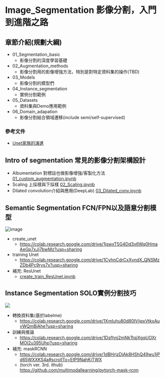# Image_Segmentation 影像分割，入門到進階之路
## 章節介紹(規劃大綱)
- 01_Segmentation_basic
  - 影像分割的深度學習基礎
- 02_Augmentation_methods
  - 影像分割用的影像增強方法，特別是對特定資料集的操作(TBD)
- 03_Models
  - 影像分割的模型們
- 04_Instance_segmentation
  - 實例分割範例
- 05_Datasets
  - 資料集與Demo應用範例
- 06_Domain_adapation
  - 影像分割結合領域遷移(include semi/self-supervised)

### 參考文件
- [Unet家族的演進](https://github.com/June103310110/Image_Segmentation/blob/main/PART2/README.md)

## Intro of segmentation 常見的影像分割架構設計
- Albumentation 對標註也做影像增強/客製化方法 [01_custom_augmentation.ipynb](https://colab.research.google.com/drive/1_2T0IFvjgj6kUb6UCIPDe0uLYu1seTSq?usp=sharing)
- Scaling 上採樣與下採樣 [02_Scaling.ipynb](https://colab.research.google.com/drive/1wU7gQeKBfhrYSPKKh8KyQwzpoJwb3Jix?usp=sharing)
- Dilated convolution介紹與應用(DeepLab) [03_Dilated_conv.ipynb](https://colab.research.google.com/drive/13WQ_UJQSu1ePM3w_p1z6Gw53Ac_ZulId?usp=sharing)

## Semantic Segmentation FCN/FPN以及語意分割模型
![image](https://user-images.githubusercontent.com/32012425/157360181-0dd63a80-05ca-4437-823d-5ced6b291620.png)
- create_unet
  - https://colab.research.google.com/drive/1jswxT5G4Dd3x6Wq0HmaAeGp7xJj7bwMz?usp=sharing
- training Unet
  - https://colab.research.google.com/drive/1CyhnCdrCxXvndX_QNSMzZDb4Pc9rys7x?usp=sharing
- 補充: ResUnet
  - [create_train_ResUnet.ipynb](https://colab.research.google.com/drive/1SUKf7uI9Ezl1fAKJEPiOtf1nEfFTk9k5?usp=sharing)

## Instance Segmentation SOLO實例分割技巧
![](https://i.imgur.com/vbmbcWS.png)
- 轉換資料集(基於labelme)
  - https://colab.research.google.com/drive/1XmIuhu80d80IVjipxVtkxAuvWQmBjAhe?usp=sharing
- 訓練與推論
  - https://colab.research.google.com/drive/1Dsfhnj2mNkTtqjXgqUOXrMOI2u395Uhp?usp=sharing
- 補充: maskRCNN
  - https://colab.research.google.com/drive/1dBHrjzDjAk8HShQ49wu1jPd65WXXKS4a#scrollTo=EtP9NahKiTWX
  - (torch ver. 3rd. ithub) https://github.com/multimodallearning/pytorch-mask-rcnn
